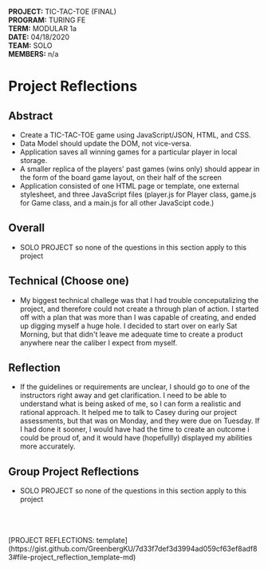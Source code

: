 __PROJECT:__ TIC-TAC-TOE (FINAL)
<br>__PROGRAM:__ TURING FE 
<br>__TERM:__ MODULAR 1a
<br>__DATE:__ 04/18/2020
<br>__TEAM:__ SOLO
<br>__MEMBERS:__ n/a
<br>

# Project Reflections

## Abstract

- Create a TIC-TAC-TOE game using JavaScript/JSON, HTML, and CSS.  
- Data Model should update the DOM, not vice-versa.
- Application saves all winning games for a particular player in local storage. 
- A smaller replica of the players' past games (wins only) should appear in the form of the board game layout, on their half of the screen
- Application consisted of one HTML page or template, one external stylesheet, and three JavaScript files (player.js for Player class, game.js for Game class, and a main.js for all other JavaScipt code.)

## Overall 
- SOLO PROJECT so none of the questions in this section apply to this project

## Technical (Choose one)
- My biggest technical challege was that I had trouble conceputalizing the project, and therefore could not create a through plan of action.  I started off with a plan that was more than I was capable of creating, and ended up digging myself a huge hole.  I decided to start over on early Sat Morning, but that didn't leave me adequate time to create a product anywhere near the caliber I expect from myself.  

## Reflection
- If the guidelines or requirements are unclear, I should go to one of the instructors right away and get clarification.  I need to be able to understand what is being asked of me, so I can form a realistic and rational approach.  It helped me to talk to Casey during our project assessments, but that was on Monday, and they were due on Tuesday.  If I had done it sooner, I would have had the time to create an outcome i could be proud of, and it would have (hopefullly) displayed my abilities more accurately.

## Group Project Reflections
- SOLO PROJECT so none of the questions in this section apply to this project
<br>
<br>
<br>
[PROJECT REFLECTIONS: template](https://gist.github.com/GreenbergKU/7d33f7def3d3994ad059cf63ef8adf83#file-project_reflection_template-md)
